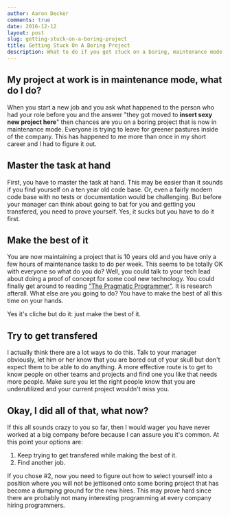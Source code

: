 ```yaml
---
author: Aaron Decker
comments: true
date: 2016-12-12
layout: post
slug: getting-stuck-on-a-boring-project
title: Getting Stuck On A Boring Project
description: What to do if you get stuck on a boring, maintenance mode project at work.
---
```



## My project at work is in maintenance mode, what do I do?

When you start a new job and you ask what happened to the person who had your role before you and the answer "they got moved to __insert sexy new project here__" then chances are you on a boring project that is now in maintenance mode. Everyone is trying to leave for greener pastures inside of the company. This has happened to me more than once in my short career and I had to figure it out.



## Master the task at hand

First, you have to master the task at hand. This may be easier than it sounds if you find yourself on a ten year old code base. Or, even a fairly modern code base with no tests or documentation would be challenging. But before your manager can think about going to bat for you and getting you transfered, you need to prove yourself. Yes, it sucks but you have to do it first.



## Make the best of it

You are now maintaining a project that is 10 years old and you have only a few hours of maintenance tasks to do per week. This seems to be totally OK with everyone so what do you do? Well, you could talk to your tech lead about doing a proof of concept for some cool new technology. You could finally get around to reading ["The Pragmatic Programmer"](http://amzn.to/2gBFK7q). It is research afterall. What else are you going to do? You have to make the best of all this time on your hands.

Yes it's cliche but do it: just make the best of it.



## Try to get transfered

I actually think there are a lot ways to do this. Talk to your manager obviously, let him or her know that you are bored out of your skull but don't expect them to be able to do anything. A more effective route is to get to know people on other teams and projects and find one you like that needs more people. Make sure you let the right people know that you are underutilized and your current project wouldn't miss you.



## Okay, I did all of that, what now?

If this all sounds crazy to you so far, then I would wager you have never worked at a big company before because I can assure you it's common. At this point your options are:

1. Keep trying to get transfered while making the best of it.
2. Find another job.

If you chose \#2, now you need to figure out how to select yourself into a position where you will not be jettisoned onto some boring project that has become a dumping ground for the new hires. This may prove hard since there are probably not many interesting programming at every company hiring programmers.
